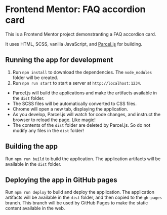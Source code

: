 # Frontend Mentor: FAQ accordion card

This is a Frontend Mentor project demonstranting a FAQ accordion card.

It uses HTML, SCSS, vanilla JavaScript, and [Parcel.js](https://parceljs.org/) for building.

## Running the app for development

1. Run `npm install` to download the dependencies. The `node_modules` folder will be created.
1. Run `npm run start` to start a server at `http://localhost:1234`.
 - Parcel.js will build the applications and make the artifacts available in the `dist` folder.
 - The SCSS files will be automatically converted to CSS files.
 - Chrome will open a new tab, displaying the application.
 - As you develop, Parcel.js will watch for code changes, and instruct the browser to reload the page. Like magic!
 - The contents of the `dist` folder are deleted by Parcel.js. So do not modify any files in the `dist` folder!

## Building the app

Run `npm run build` to build the application. The application artifacts will be available in the `dist` folder.

## Deploying the app in GitHub pages

Run `npm run deploy` to build and deploy the application. The application artifacts will be available in the `dist` folder, and then copied to the `gh-pages` branch. This branch will be used by GitHub Pages to make the static content available in the web.